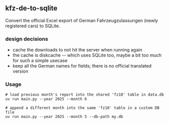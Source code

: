 ## kfz-de-to-sqlite

Convert the official Excel export of German Fahrzeugzulassungen (newly registered cars) to SQLite.

### design decisions

- cache the downloads to not hit the server when running again
- the cache is diskcache -- which uses SQLite too, maybe a bit too much for such a simple usecase
- keep all the German names for fields; there is no official translated version

### Usage

```shell
# load previous month's report into the shared 'fz10' table in data.db
uv run main.py --year 2025 --month 6

# append a different month into the same 'fz10' table in a custom DB file
uv run main.py --year 2025 --month 5 --db-path my.db
```
